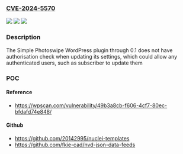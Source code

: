 ### [CVE-2024-5570](https://cve.mitre.org/cgi-bin/cvename.cgi?name=CVE-2024-5570)
![](https://img.shields.io/static/v1?label=Product&message=Simple%20Photoswipe&color=blue)
![](https://img.shields.io/static/v1?label=Version&message=n%2Fa&color=blue)
![](https://img.shields.io/static/v1?label=Vulnerability&message=CWE-284%20Improper%20Access%20Control&color=brighgreen)

### Description

The Simple Photoswipe WordPress plugin through 0.1 does not have authorisation check when updating its settings, which could allow any authenticated users, such as subscriber to update them

### POC

#### Reference
- https://wpscan.com/vulnerability/49b3a8cb-f606-4cf7-80ec-bfdafd74e848/

#### Github
- https://github.com/20142995/nuclei-templates
- https://github.com/fkie-cad/nvd-json-data-feeds

